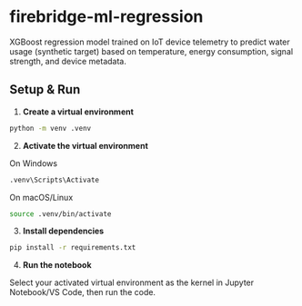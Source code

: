 # firebridge-ml-regression
XGBoost regression model trained on IoT device telemetry to predict water usage (synthetic target) based on temperature, energy consumption, signal strength, and device metadata.

## Setup & Run

1. **Create a virtual environment**

```bash
python -m venv .venv
```
2. **Activate the virtual environment**

On Windows
```bash
.venv\Scripts\Activate
```

On macOS/Linux
```bash
source .venv/bin/activate
```
3. **Install dependencies**
```bash
pip install -r requirements.txt
```
4. **Run the notebook**
   
Select your activated virtual environment as the kernel in Jupyter Notebook/VS Code, then run the code.
